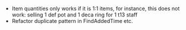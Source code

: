 ﻿- Item quantities only works if it is 1:1 items, for instance, this does not work: selling 1 def pot and 1 deca ring for 1 t13 staff
- Refactor duplicate pattern in FindAddedTime etc.
